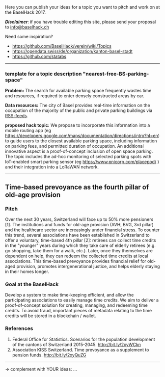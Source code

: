 Here you can publish your ideas for a topic you want to pitch and work on at the BaselHack 2017.

_**Disclaimer**_: if you have trouble editing this site, please send your proposal to info@baselhack.ch

Need some inspiration?
* https://github.com/BaselHack/verein/wiki/Topics
* https://opendata.swiss/de/organization/kanton-basel-stadt
* https://github.com/statabs

***

### template for a topic description "nearest-free-BS-parking-space"
**Problem:**
The search for available parking space frequently wastes time and resources, if required to enter densely constructed areas by car.

**Data resources:**
The city of Basel provides real-time information on the occupation of the majority of the public and private parking buildings via [RSS-feeds](http://www.parkleitsystem-basel.ch/rss_feed.php).
    
**proposed hack topic:**
We propose to incorporate this information into a mobile routing app (eg https://developers.google.com/maps/documentation/directions/intro?hl=en) to guide users to the closest available parking space, including information on parking fees, and permitted duration of occupation. An additional innovative aspect is a proof-of-concept inclusion of open space parking. The topic includes the ad-hoc monitoring of selected parking spots with IoT-enabled smart parking sensor (eg https://www.pnicorp.com/placepod/ ) and their integration into a LoRaWAN network.

***

## Time-based prevoyance as the fourth pillar of old-age provision

### Pitch
Over the next 30 years, Switzerland will face up to 50% more pensioners [1]. The institutions and funds for old-age provision (AVH, BVG, 3rd pillar) and the healthcare sector are increasingly under financial stress. To counter this trend, several associations have been established in Switzerland to offer a voluntary, time-based 4th pillar [2]: retirees can collect time credits in the "younger" years during which they take care of elderly retirees (e.g. go shopping, take them for a walk, etc.). Later, once they themselves are dependent on help, they can redeem the collected time credits at local associations. This time-based prevoyance provides financial relief for old-aged provision, promotes intergenerational justice, and helps elderly staying in their homes longer.

### Goal at the BaselHack
Develop a system to make time-keeping efficient, and allow the participating associations to easily manage time credits. We aim to deliver a proof-of-concept solution for creating, managing, and redeeming time credits. To avoid fraud, important pieces of metadata relating to the time credits will be stored in a blockchain / wallet.

### References
1. Federal Office for Statistics. Scenarios for the population development of the cantons of Switzerland 2015-2045. http://bit.ly/2xyWCkn
2. Association KISS Switzerland. Time prevoyance as a supplement to pension funds. http://bit.ly/2xyQuZG

***

-> complement with YOUR ideas: ...